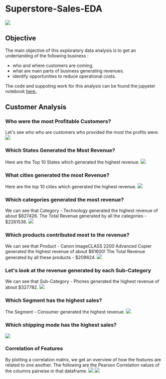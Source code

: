 # Superstore-Sales-EDA
![](https://github.com/eddydatabox/Superstore-Sales-EDA/blob/main/Data/storegif.jpg)

## Objective
The main objective of this exploratory data analysis is to get an undertanding of the following business :
- who and where customers are coming.
- what are main parts of business generating revenues.
- identify opportunities to reduce operational costs.


The code and suppoting work for this analysis can be found the jupyeter notebook [here.](https://github.com/eddydatabox/Superstore-Sales-EDA/blob/main/SuperStore-Exploratory-data-analysis.ipynb)

## Customer Analysis
### Who were the most Profitable Customers?
Let's see who who are customers who provided the most the profits were.
![](https://github.com/eddydatabox/Superstore-Sales-EDA/blob/main/Data/MVCustomers.png)

### Which States Generated the Most Revenue?
Here are the Top 10 States which generated the highest revenue.
![](https://github.com/eddydatabox/Superstore-Sales-EDA/blob/main/Data/States.png)

### What cities generated the most Revenue?
Here are the top 10 cities which generated the highest revenue.
![](https://github.com/eddydatabox/Superstore-Sales-EDA/blob/main/Data/Cities.png)

### Which categories generated the most revenue?
We can see that Category - Technology generated the highest revenue of about $827426.
The Total Revenue generated by all the categories - $2261536.
![](https://github.com/eddydatabox/Superstore-Sales-EDA/blob/main/Data/Categories.png)


### Which products contributed most to the revenue?
We can see that Product - Canon imageCLASS 2200 Advanced Copier generated the highest revenue of about $61600!
The Total Revenue generated by all these products - $209624.
![](https://github.com/eddydatabox/Superstore-Sales-EDA/blob/main/Data/products.png)

### Let's look at the revenue generated by each Sub-Category
We can see that Sub-Category - Phones generated the highest revenue of about $327782.
![](https://github.com/eddydatabox/Superstore-Sales-EDA/blob/main/Data/sub-category.png)

### Which Segment has the highest sales?
The Segment - Consumer generated the highest revenue.
![](https://github.com/eddydatabox/Superstore-Sales-EDA/blob/main/Data/Segment.png)

### Which shipping mode has the highest sales?
![](https://github.com/eddydatabox/Superstore-Sales-EDA/blob/main/Data/shipping.png)

### Correlation of Features
By plotting a correlation matrix, we get an overview of how the features are related to one another. 
The following are the Pearson Correlation values of the columns pairwise in that dataframe.
![](https://github.com/eddydatabox/Superstore-Sales-EDA/blob/main/Data/correlation1.png)
![](https://github.com/eddydatabox/Superstore-Sales-EDA/blob/main/Data/correlation2.png)
